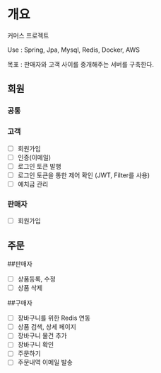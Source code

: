 # 개요
커머스 프로젝트


Use : Spring, Jpa, Mysql, Redis, Docker, AWS

목표 : 판매자와 고객 사이를 중개해주는 서버를 구축한다.

## 회원
### 공통
 
### 고객
 - [ ] 회원가입
 - [ ] 인증(이메일)
 - [ ] 로그인 토큰 발행
 - [ ] 로그인 토큰을 통한 제어 확인 (JWT, Filter를 사용)
 - [ ] 예치금 관리

### 판매자
 - [ ] 회원가입 

## 주문
 ##판매자
 - [ ] 상품등록, 수정
 - [ ] 상품 삭제

 ##구매자
 - [ ] 장바구니를 위한 Redis 연동
 - [ ] 상품 검색, 상세 페이지
 - [ ] 장바구니 물건 추가
 - [ ] 장바구니 확인
 - [ ] 주문하기
 - [ ] 주문내역 이메일 발송

